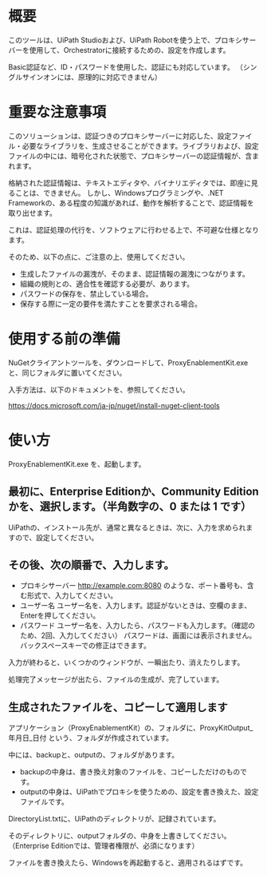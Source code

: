 # 概要

このツールは、UiPath Studioおよび、UiPath Robotを使う上で、プロキシサーバーを使用して、Orchestratorに接続するための、設定を作成します。

Basic認証など、ID・パスワードを使用した、認証にも対応しています。
（シングルサインオンには、原理的に対応できません）


# 重要な注意事項

このソリューションは、認証つきのプロキシサーバーに対応した、設定ファイル・必要なライブラリを、生成させることができます。ライブラリおよび、設定ファイルの中には、暗号化された状態で、プロキシサーバーの認証情報が、含まれます。

格納された認証情報は、テキストエディタや、バイナリエディタでは、即座に見ることは、できません。
しかし、Windowsプログラミングや、.NET Frameworkの、ある程度の知識があれば、動作を解析することで、認証情報を取り出せます。

これは、認証処理の代行を、ソフトウェアに行わせる上で、不可避な仕様となります。

そのため、以下の点に、ご注意の上、使用してください。
- 生成したファイルの漏洩が、そのまま、認証情報の漏洩につながります。
- 組織の規則との、適合性を確認する必要が、あります。
- パスワードの保存を、禁止している場合。
- 保存する際に一定の要件を満たすことを要求される場合。


# 使用する前の準備

NuGetクライアントツールを、ダウンロードして、ProxyEnablementKit.exeと、同じフォルダに置いてください。

入手方法は、以下のドキュメントを、参照してください。

https://docs.microsoft.com/ja-jp/nuget/install-nuget-client-tools

# 使い方
ProxyEnablementKit.exe を、起動します。

## 最初に、Enterprise Editionか、Community Editionかを、選択します。（半角数字の、0 または 1 です）

UiPathの、インストール先が、通常と異なるときは、次に、入力を求められますので、設定してください。

## その後、次の順番で、入力します。

- プロキシサーバー
http://example.com:8080 のような、ポート番号も、含む形式で、入力してください。
- ユーザー名
ユーザー名を、入力します。認証がないときは、空欄のまま、Enterを押してください。
- パスワード
ユーザー名を、入力したら、パスワードも入力します。（確認のため、2回、入力してください）
パスワードは、画面には表示されません。バックスペースキーでの修正はできます。

入力が終わると、いくつかのウィンドウが、一瞬出たり、消えたりします。

処理完了メッセージが出たら、ファイルの生成が、完了しています。

## 生成されたファイルを、コピーして適用します
アプリケーション（ProxyEnablementKit）の、フォルダに、ProxyKitOutput_年月日_日付 という、フォルダが作成されています。

中には、backupと、outputの、フォルダがあります。
- backupの中身は、書き換え対象のファイルを、コピーしただけのものです。
- outputの中身は、UiPathでプロキシを使うための、設定を書き換えた、設定ファイルです。

DirectoryList.txtに、UiPathのディレクトリが、記録されています。

そのディレクトリに、outputフォルダの、中身を上書きしてください。（Enterprise Editionでは、管理者権限が、必須になります）

ファイルを書き換えたら、Windowsを再起動すると、適用されるはずです。
